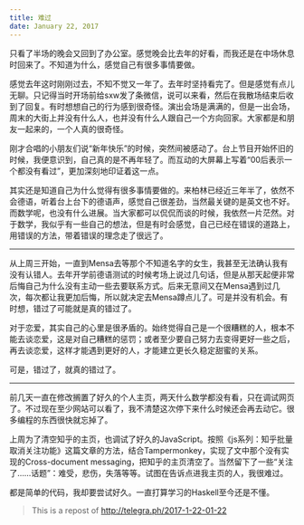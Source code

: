 ```yaml
---
title: 难过
date: January 22, 2017
---
```


只看了半场的晚会又回到了办公室。感觉晚会比去年的好看，而我还是在中场休息时回来了。不知道为什么，感觉自己有很多事情要做。

感觉去年这时刚刚过去，不知不觉又一年了。去年时坚持看完了。但是感觉有点儿无聊。只记得当时开场前给sxw发了条微信，说可以来看，然后在我散场结束后收到了回复。有时想想自己的行为感到很奇怪。演出会场是满满的，但是一出会场，周末的大街上并没有什么人，也并没有什么人跟自己一个方向回家。大家都是和朋友一起来的，一个人真的很奇怪。

刚才合唱的小朋友们说“新年快乐”的时候，突然间被感动了。台上节目开始怀旧的时候，我便意识到，自己真的是不再年轻了。而互动的大屏幕上写着“00后表示一个都没有看过”，更加深刻地印证着这一点。

其实还是知道自己为什么觉得有很多事情要做的。来柏林已经近三年半了，依然不会德语，听着台上台下的德语声，感觉自己很差劲，当然最关键的是英文也不好。而数学呢，也没有什么进展。当大家都可以侃侃而谈的时候，我依然一片茫然。对于数学，我似乎有一些自己的想法，但是有时会感觉，自己已经在错误的道路上，用错误的方法，带着错误的理念走了很远了。

<!--more-->

- - - - - - - - - - - - - - - - - - -

从上周三开始，一直到Mensa去等那个不知道名字的女生，我甚至无法确认我有没有认错人。去年开学前德语测试的时候考场上说过几句话，但是从那天起便非常后悔自己为什么没有主动一些去要联系方式。后来无意间又在Mensa遇到过几次，每次都让我更加后悔，所以就决定去Mensa蹲点儿了。可是并没有机会。有时想，错过了可能就是真的错过了。

对于恋爱，其实自己的心里是很矛盾的。始终觉得自己是一个很糟糕的人，根本不能去谈恋爱，这是对自己糟糕的惩罚；或者至少要自己努力去变得更好一些之后，再去谈恋爱，这样才能遇到更好的人，才能建立更长久稳定甜蜜的关系。

可是，错过了，就真的错过了。

- - - - - - - - - - - - - - - - - - -

前几天一直在修改搁置了好久的个人主页，两天什么数学都没有看，只在调试网页了。不过现在至少网站可以看了，我不清楚这次停下来什么时候还会再去动它。很多编程的东西很快就忘掉了。

上周为了清空知乎的主页，也调试了好久的JavaScript。按照《js系列：知乎批量取消关注功能》这篇文章的方法，结合Tampermonkey，实现了文中那个没有实现的Cross-document messaging，把知乎的主页清空了。当然留下了一些“关注了……话题”：难受，悲伤，失落等等。试图在告诉点进我主页的人，我很难过。

都是简单的代码，我却要尝试好久。一直打算学习的Haskell至今还是不懂。

> This is a repost of <http://telegra.ph/2017-1-22-01-22>
